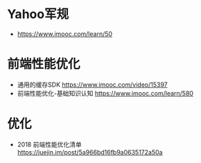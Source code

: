 # Yahoo军规

- <https://www.imooc.com/learn/50>

# 前端性能优化

- 通用的缓存SDK <https://www.imooc.com/video/15397>
- 前端性能优化-基础知识认知 <https://www.imooc.com/learn/580>

# 优化

- 2018 前端性能优化清单 <https://juejin.im/post/5a966bd16fb9a0635172a50a>
